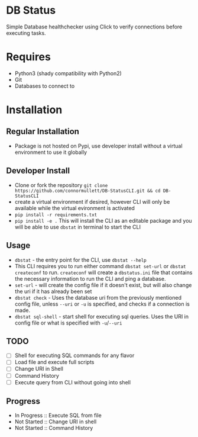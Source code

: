 
# DB Status

Simple Database healthchecker using Click to verify connections
before executing tasks.

# Requires
- Python3 (shady compatibility with Python2)
- Git
- Databases to connect to

# Installation

## Regular Installation
- Package is not hosted on Pypi, use developer install
  without a virtual environment to use it globally

## Developer Install
 - Clone or fork the repository
   `git clone https://github.com/connormullett/DB-StatusCLI.git && cd DB-StatusCLI`
 - create a virtual environment if desired, however CLI will only be available
   while the virtual evironment is activated
 - `pip install -r requirements.txt` 
 - `pip install -e .`  This will install the CLI as an editable package and you
   will be able to use `dbstat` in terminal to start the CLI

## Usage
 - `dbstat` - the entry point for the CLI, use `dbstat --help`
 - This CLI requires you to run either command `dbstat set-url` or `dbstat createconf`
   to run. `createconf` will create a `dbstatus.ini` file that contains the necessary
   information to run the CLI and ping a database. 
 - `set-url` - will create the config file if it doesn't exist, but will also change the
   uri if it has already been set
 - `dbstat check` - Uses the database uri from the previously mentioned config file,
   unless `--uri` or `-u` is specified, and checks if a connection is made. 
 - `dbstat sql-shell` - start shell for executing sql queries. Uses the URI in config
   file or what is specified with `-u`/`--uri`

## TODO
- [ ] Shell for executing SQL commands for any flavor
- [ ] Load file and execute full scripts
- [ ] Change URI in Shell
- [ ] Command History
- [ ] Execute query from CLI without going into shell

## Progress
 - In Progress :: Execute SQL from file
 - Not Started :: Change URI in shell
 - Not Started :: Command History

